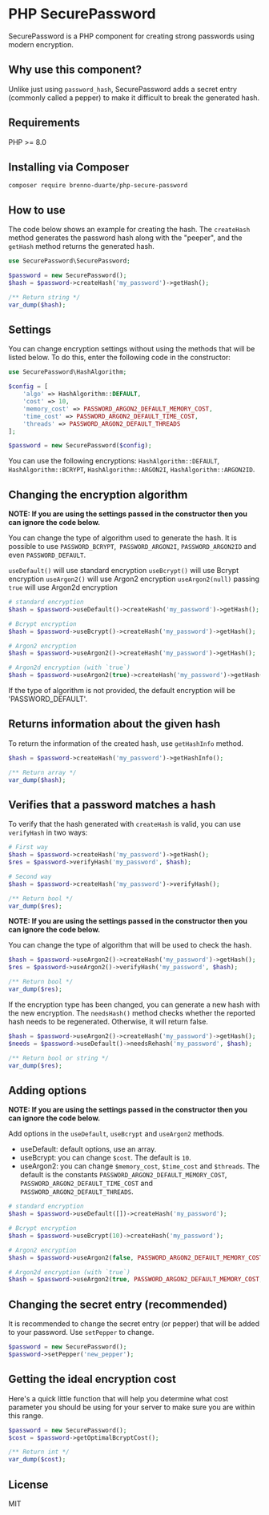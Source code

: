 # PHP SecurePassword

SecurePassword is a PHP component for creating strong passwords using modern encryption.

## Why use this component?

Unlike just using `password_hash`, SecurePassword adds a secret entry (commonly called a pepper) to make it difficult to break the generated hash.

## Requirements

PHP >= 8.0

## Installing via Composer

```
composer require brenno-duarte/php-secure-password
```

## How to use

The code below shows an example for creating the hash. The `createHash` method generates the password hash along with the "peeper", and the `getHash` method returns the generated hash.

```php
use SecurePassword\SecurePassword;

$password = new SecurePassword();
$hash = $password->createHash('my_password')->getHash();

/** Return string */
var_dump($hash);
```

## Settings

You can change encryption settings without using the methods that will be listed below. To do this, enter the following code in the constructor:

```php
use SecurePassword\HashAlgorithm;

$config = [
    'algo' => HashAlgorithm::DEFAULT,
    'cost' => 10,
    'memory_cost' => PASSWORD_ARGON2_DEFAULT_MEMORY_COST,
    'time_cost' => PASSWORD_ARGON2_DEFAULT_TIME_COST,
    'threads' => PASSWORD_ARGON2_DEFAULT_THREADS
];

$password = new SecurePassword($config);
```

You can use the following encryptions: `HashAlgorithm::DEFAULT`, `HashAlgorithm::BCRYPT`, `HashAlgorithm::ARGON2I`, `HashAlgorithm::ARGON2ID`.

## Changing the encryption algorithm

**NOTE: If you are using the settings passed in the constructor then you can ignore the code below.**

You can change the type of algorithm used to generate the hash. It is possible to use `PASSWORD_BCRYPT`,` PASSWORD_ARGON2I`, `PASSWORD_ARGON2ID` and even `PASSWORD_DEFAULT`.

`useDefault()` will use standard encryption
`useBcrypt()` will use Bcrypt encryption
`useArgon2()` will use Argon2 encryption
`useArgon2(null)` passing `true` will use Argon2d encryption 

```php
# standard encryption
$hash = $password->useDefault()->createHash('my_password')->getHash();

# Bcrypt encryption
$hash = $password->useBcrypt()->createHash('my_password')->getHash();

# Argon2 encryption
$hash = $password->useArgon2()->createHash('my_password')->getHash();

# Argon2d encryption (with `true`)
$hash = $password->useArgon2(true)->createHash('my_password')->getHash();
```

If the type of algorithm is not provided, the default encryption will be 'PASSWORD_DEFAULT'.

## Returns information about the given hash

To return the information of the created hash, use `getHashInfo` method.

```php
$hash = $password->createHash('my_password')->getHashInfo();

/** Return array */
var_dump($hash);
```

## Verifies that a password matches a hash

To verify that the hash generated with `createHash` is valid, you can use `verifyHash` in two ways:

```php
# First way
$hash = $password->createHash('my_password')->getHash();
$res = $password->verifyHash('my_password', $hash);

# Second way
$hash = $password->createHash('my_password')->verifyHash();

/** Return bool */
var_dump($res);
```

**NOTE: If you are using the settings passed in the constructor then you can ignore the code below.**

You can change the type of algorithm that will be used to check the hash.

```php
$hash = $password->useArgon2()->createHash('my_password')->getHash();
$res = $password->useArgon2()->verifyHash('my_password', $hash);

/** Return bool */
var_dump($res);
```

If the encryption type has been changed, you can generate a new hash with the new encryption. The `needsHash()` method checks whether the reported hash needs to be regenerated. Otherwise, it will return false.

```php
$hash = $password->useArgon2()->createHash('my_password')->getHash();
$needs = $password->useDefault()->needsRehash('my_password', $hash);

/** Return bool or string */
var_dump($res);
```

## Adding options

**NOTE: If you are using the settings passed in the constructor then you can ignore the code below.**

Add options in the `useDefault`, `useBcrypt` and `useArgon2` methods.

- useDefault: default options, use an array.
- useBcrypt: you can change `$cost`. The default is `10`.
- useArgon2: you can change `$memory_cost`, `$time_cost` and `$threads`. The default is the constants `PASSWORD_ARGON2_DEFAULT_MEMORY_COST`, `PASSWORD_ARGON2_DEFAULT_TIME_COST` and `PASSWORD_ARGON2_DEFAULT_THREADS`.

```php
# standard encryption
$hash = $password->useDefault([])->createHash('my_password');

# Bcrypt encryption
$hash = $password->useBcrypt(10)->createHash('my_password');

# Argon2 encryption
$hash = $password->useArgon2(false, PASSWORD_ARGON2_DEFAULT_MEMORY_COST, PASSWORD_ARGON2_DEFAULT_TIME_COST, PASSWORD_ARGON2_DEFAULT_THREADS)->createHash('my_password');

# Argon2d encryption (with `true`)
$hash = $password->useArgon2(true, PASSWORD_ARGON2_DEFAULT_MEMORY_COST, PASSWORD_ARGON2_DEFAULT_TIME_COST, PASSWORD_ARGON2_DEFAULT_THREADS)->createHash('my_password');
```

## Changing the secret entry (recommended)

It is recommended to change the secret entry (or pepper) that will be added to your password. Use `setPepper` to change.

```php
$password = new SecurePassword();
$password->setPepper('new_pepper');
```

## Getting the ideal encryption cost

Here's a quick little function that will help you determine what cost parameter you should be using for your server to make sure you are within this range.

```php
$password = new SecurePassword();
$cost = $password->getOptimalBcryptCost();

/** Return int */
var_dump($cost);
```

## License

MIT
